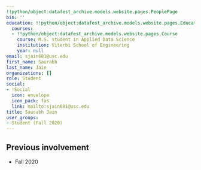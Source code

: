 ```yaml
---
!!python/object:datafest_archive.models.website.pages.PeoplePage
bio: ''
education: !!python/object:datafest_archive.models.website.pages.Education
  courses:
  - !!python/object:datafest_archive.models.website.pages.Course
    course: M.S. student in Applied Data Science
    institution: Viterbi School of Engineering
    year: null
email: sjain681@usc.edu
first_name: Saurabh
last_name: Jain
organizations: []
role: Student
social:
- !Social
  icon: envelope
  icon_pack: fas
  link: mailto:sjain681@usc.edu
title: Saurabh Jain
user_groups:
- Student (Fall 2020)
---
```



## Previous involvement

* Fall 2020

